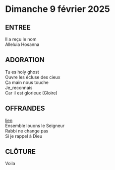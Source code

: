 # Dimanche 9 février 2025

## ENTREE  
Il a reçu le nom  
Alleluia Hosanna  

## ADORATION  
Tu es holy ghost  
Ouvre les écluse des cieux  
Ça main nous touche  
Je_reconnais  
Car il est glorieux (Gloire)  

## OFFRANDES  
[lien](https://www.youtube.com/watch?v=BI0puXk0N2Y)    
Ensemble louons le Seigneur  
Rabbi ne change pas  
Si je rappel à Dieu  

## CLÔTURE  
Voila

